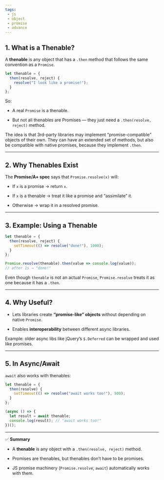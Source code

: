 ```yaml
---
tags: 
 - js
 - object
 - promise
 - advance
---
```


## 1. What is a Thenable?

A **thenable** is any object that has a `.then` method that follows the same convention as a `Promise`.

```js
let thenable = {
  then(resolve, reject) {
    resolve("I look like a promise!");
  }
};
```

So:

- A real `Promise` is a thenable.
    
- But not all thenables are Promises — they just need a `.then(resolve, reject)` method.
    

The idea is that 3rd-party libraries may implement “promise-compatible” objects of their own. They can have an extended set of methods, but also be compatible with native promises, because they implement `.then`.

---

## 2. Why Thenables Exist

The **Promise/A+ spec** says that `Promise.resolve(x)` will:

- If `x` is a promise → return `x`.
    
- If `x` is a thenable → treat it like a promise and “assimilate” it.
    
- Otherwise → wrap it in a resolved promise.
    

---

## 3. Example: Using a Thenable

```js
let thenable = {
  then(resolve, reject) {
    setTimeout(() => resolve("done!"), 1000);
  }
};

Promise.resolve(thenable).then(value => console.log(value));
// after 1s → "done!"
```

Even though `thenable` is not an actual `Promise`, `Promise.resolve` treats it as one because it has a `.then`.

---

## 4. Why Useful?

- Lets libraries create **“promise-like” objects** without depending on native `Promise`.
    
- Enables **interoperability** between different async libraries.
    

Example: older async libs like jQuery’s `$.Deferred` can be wrapped and used like promises.

---

## 5. In Async/Await

`await` also works with thenables:

```js
let thenable = {
  then(resolve) {
    setTimeout(() => resolve("await works too!"), 500);
  }
};

(async () => {
  let result = await thenable;
  console.log(result); // "await works too!"
})();
```

---

✅ **Summary**

- A **thenable** is any object with a `.then(resolve, reject)` method.
    
- Promises are thenables, but thenables don’t have to be promises.
    
- JS promise machinery (`Promise.resolve`, `await`) automatically works with them.
    